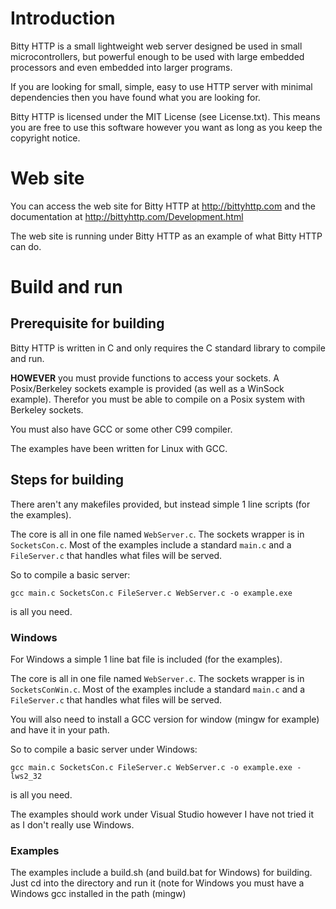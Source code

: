 # Introduction

Bitty HTTP is a small lightweight web server designed be used in small microcontrollers, but powerful enough to be used with large embedded processors and even embedded into larger programs.

If you are looking for small, simple, easy to use HTTP server with minimal dependencies then you have found what you are looking for.

Bitty HTTP is licensed under the MIT License (see License.txt). This means you are free to use this software however you want as long as you keep the copyright notice.

# Web site

You can access the web site for Bitty HTTP at http://bittyhttp.com and the documentation at http://bittyhttp.com/Development.html

The web site is running under Bitty HTTP as an example of what Bitty HTTP can do.

# Build and run

## Prerequisite for building

Bitty HTTP is written in C and only requires the C standard library to compile and run.

**HOWEVER** you must provide functions to access your sockets.  A Posix/Berkeley sockets example is provided (as well as a WinSock example).  Therefor you must be able to compile on a Posix system with Berkeley sockets.

You must also have GCC or some other C99 compiler.

The examples have been written for Linux with GCC.

## Steps for building

There aren't any makefiles provided, but instead simple 1 line scripts (for the examples).

The core is all in one file named `WebServer.c`.  The sockets wrapper is in `SocketsCon.c`.  Most of the examples include a standard `main.c` and a `FileServer.c` that handles what files will be served.

So to compile a basic server:

`gcc main.c SocketsCon.c FileServer.c WebServer.c -o example.exe`

is all you need.

### Windows
For Windows a simple 1 line bat file is included (for the examples).

The core is all in one file named `WebServer.c`.  The sockets wrapper is in `SocketsConWin.c`.  Most of the examples include a standard `main.c` and a `FileServer.c` that handles what files will be served.

You will also need to install a GCC version for window (mingw for example) and have it in your path.

So to compile a basic server under Windows:

`gcc main.c SocketsCon.c FileServer.c WebServer.c -o example.exe -lws2_32`

is all you need.

The examples should work under Visual Studio however I have not tried it as I don't really use Windows.

### Examples
The examples include a build.sh (and build.bat for Windows) for building.  Just cd into the directory and run it (note for Windows you must have a Windows gcc installed in the path (mingw)
